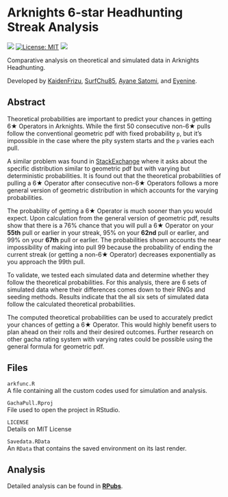 Arknights 6-star Headhunting Streak Analysis
============================================

[![](https://img.shields.io/badge/Analysis-RPubs-blue.svg)](https://rpubs.com/Frizu/arknightstheo)
[![License:
MIT](https://img.shields.io/badge/license-MIT-red.svg)](https://cran.r-project.org/web/licenses/MIT)
[![](https://img.shields.io/github/last-commit/KaidenFrizu/GachaPull.svg)](https://github.com/KaidenFrizu/GachaPull/commits/master)

Comparative analysis on theoretical and simulated data in Arknights
Headhunting.

Developed by [KaidenFrizu](https://github.com/KaidenFrizu),
[SurfChu85](https://twitter.com/SurfChu85), [Ayane
Satomi](https://github.com/sr229), and
[Eyenine](https://twitter.com/Eyenine_i9).

Abstract
--------

Theoretical probabilities are important to predict your chances in
getting 6★ Operators in Arknights. While the first 50 consecutive non-6★
pulls follow the conventional geometric pdf with fixed probability `p`,
but it’s impossible in the case where the pity system starts and the `p`
varies each pull.

A similar problem was found in
[StackExchange](https://math.stackexchange.com/questions/435746/geometric-distribution-with-unequal-probabilities-for-trials/436247#436247)
where it asks about the specific distribution similar to geometric pdf
but with varying but deterministic probabilities. It is found out that
the theoretical probabilities of pulling a 6★ Operator after consecutive
non-6★ Operators follows a more general version of geometric
distribution in which accounts for the varying probabilities.

The probability of getting a 6★ Operator is much sooner than you would
expect. Upon calculation from the general version of geometric pdf,
results show that there is a 76% chance that you will pull a 6★ Operator
on your **55th** pull or earlier in your streak, 95% on your **62nd**
pull or earlier, and 99% on your **67th** pull or earlier. The
probabilities shown accounts the near impossibility of making into pull
99 because the probability of ending the current streak (or getting a
non-6★ Operator) decreases exponentially as you approach the 99th pull.

To validate, we tested each simulated data and determine whether they
follow the theoretical probabilities. For this analysis, there are 6
sets of simulated data where their differences comes down to their RNGs
and seeding methods. Results indicate that the all six sets of simulated
data follow the calculated theoretical probabilities.

The computed theoretical probabilities can be used to accurately predict
your chances of getting a 6★ Operator. This would highly benefit users
to plan ahead on their rolls and their desired outcomes. Further
research on other gacha rating system with varying rates could be
possible using the general formula for geometric pdf.

Files
-----

`arkfunc.R`  
A file containing all the custom codes used for simulation and analysis.

`GachaPull.Rproj`  
File used to open the project in RStudio.

`LICENSE`  
Details on MIT License

`Savedata.RData`  
An `RData` that contains the saved environment on its last render.

Analysis
--------

Detailed analysis can be found in
[**RPubs**](https://rpubs.com/Frizu/arknightstheo).
